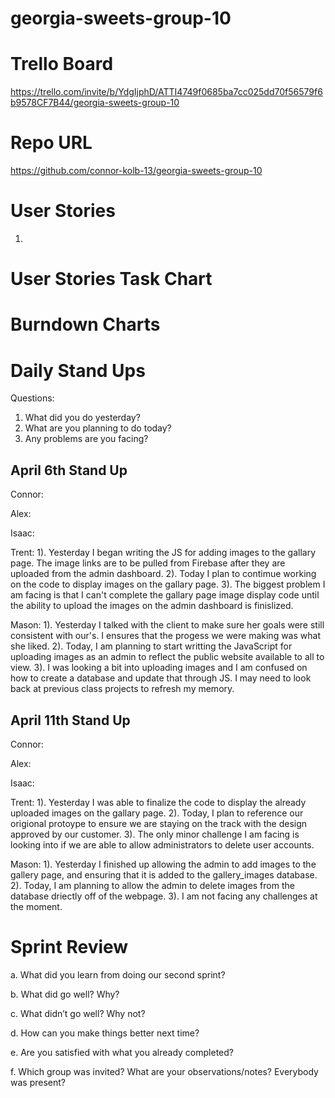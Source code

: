 # georgia-sweets-group-10

# Trello Board

https://trello.com/invite/b/YdgIjphD/ATTI4749f0685ba7cc025dd70f56579f6b9578CF7B44/georgia-sweets-group-10

# Repo URL

https://github.com/connor-kolb-13/georgia-sweets-group-10

# User Stories

1. 

# User Stories Task Chart


# Burndown Charts


# Daily Stand Ups

Questions:

1. What did you do yesterday?
2. What are you planning to do today?
3. Any problems are you facing?

## April 6th Stand Up

Connor:


Alex:


Isaac:



Trent:
1). Yesterday I began writing the JS for adding images to the gallary page. The image links are to be pulled from Firebase after they are uploaded from the admin dashboard.
2). Today I plan to contimue working on the code to display images on the gallary page. 
3). The biggest problem I am facing is that I can't complete the gallary page image display code until the ability to upload the images on the admin dashboard is finislized. 


Mason:
1). Yesterday I talked with the client to make sure her goals were still consistent with our's. I ensures that the progess we were making was what she liked.
2). Today, I am planning to start writting the JavaScript for uploading images as an admin to reflect the public website available to all to view.
3). I was looking a bit into uploading images and I am confused on how to create a database and update that through JS. I may need to look back at previous class projects to refresh my memory.

## April 11th Stand Up

Connor:


Alex:


Isaac:



Trent:
1). Yesterday I was able to finalize the code to display the already uploaded images on the gallary page. 
2). Today, I plan to reference our origional protoype to ensure we are staying on the track with the design approved by our customer.
3). The only minor challenge I am facing is looking into if we are able to allow administrators to delete user accounts. 

Mason:
1). Yesterday I finished up allowing the admin to add images to the gallery page, and ensuring that it is added to the gallery_images database.
2). Today, I am planning to allow the admin to delete images from the database driectly off of the webpage.
3). I am not facing any challenges at the moment.

# Sprint Review

a. What did you learn from doing our second sprint?



b. What did go well? Why?



c. What didn’t go well? Why not?



d. How can you make things better next time?



e. Are you satisfied with what you already completed?


f. Which group was invited? What are your observations/notes? Everybody was present?

